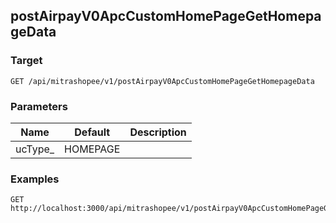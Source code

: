 ## postAirpayV0ApcCustomHomePageGetHomepageData


### Target
```
GET /api/mitrashopee/v1/postAirpayV0ApcCustomHomePageGetHomepageData
```

### Parameters
Name | Default | Description
--- | --- | ---
ucType_|HOMEPAGE|



### Examples

```
GET http://localhost:3000/api/mitrashopee/v1/postAirpayV0ApcCustomHomePageGetHomepageData
```

